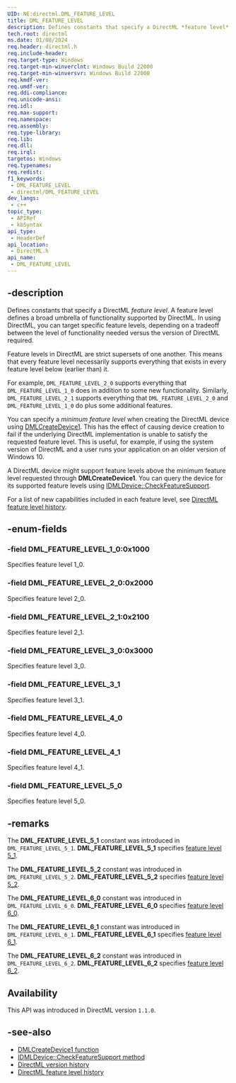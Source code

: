 ```yaml
---
UID: NE:directml.DML_FEATURE_LEVEL
title: DML_FEATURE_LEVEL
description: Defines constants that specify a DirectML *feature level*. A feature level defines a broad umbrella of functionality supported by DirectML.
tech.root: directml
ms.date: 01/08/2024
req.header: directml.h
req.include-header: 
req.target-type: Windows
req.target-min-winverclnt: Windows Build 22000
req.target-min-winversvr: Windows Build 22000
req.kmdf-ver: 
req.umdf-ver: 
req.ddi-compliance: 
req.unicode-ansi: 
req.idl: 
req.max-support: 
req.namespace: 
req.assembly: 
req.type-library: 
req.lib: 
req.dll: 
req.irql: 
targetos: Windows
req.typenames: 
req.redist: 
f1_keywords:
 - DML_FEATURE_LEVEL
 - directml/DML_FEATURE_LEVEL
dev_langs:
 - c++
topic_type:
 - APIRef
 - kbSyntax
api_type:
 - HeaderDef
api_location:
 - DirectML.h
api_name:
 - DML_FEATURE_LEVEL
---
```


## -description

Defines constants that specify a DirectML *feature level*. A feature level defines a broad umbrella of functionality supported by DirectML. In using DirectML, you can target specific feature levels, depending on a tradeoff between the level of functionality needed versus the version of DirectML required.

Feature levels in DirectML are strict supersets of one another. This means that every feature level necessarily supports everything that exists in every feature level below (earlier than) it.

For example, `DML_FEATURE_LEVEL_2_0` supports everything that `DML_FEATURE_LEVEL_1_0` does in addition to some new functionality. Similarly, `DML_FEATURE_LEVEL_2_1` supports everything that `DML_FEATURE_LEVEL_2_0` and `DML_FEATURE_LEVEL_1_0` do plus some additional features.

You can specify a *minimum feature level* when creating the DirectML device using [DMLCreateDevice1](/windows/win32/api/directml/nf-directml-dmlcreatedevice1). This has the effect of causing device creation to fail if the underlying DirectML implementation is unable to satisfy the requested feature level. This is useful, for example, if using the system version of DirectML and a user runs your application on an older version of Windows 10.

A DirectML device might support feature levels above the minimum feature level requested through **DMLCreateDevice1**. You can query the device for its supported feature levels using [IDMLDevice::CheckFeatureSupport](/windows/win32/api/directml/nf-directml-idmldevice-checkfeaturesupport).

For a list of new capabilities included in each feature level, see [DirectML feature level history](/windows/ai/directml/dml-feature-level-history).

## -enum-fields

### -field DML_FEATURE_LEVEL_1_0:0x1000

Specifies feature level 1_0.

### -field DML_FEATURE_LEVEL_2_0:0x2000

Specifies feature level 2_0.

### -field DML_FEATURE_LEVEL_2_1:0x2100

Specifies feature level 2_1.

### -field DML_FEATURE_LEVEL_3_0:0x3000

Specifies feature level 3_0.

### -field DML_FEATURE_LEVEL_3_1

Specifies feature level 3_1.

### -field DML_FEATURE_LEVEL_4_0

Specifies feature level 4_0.

### -field DML_FEATURE_LEVEL_4_1

Specifies feature level 4_1.

### -field DML_FEATURE_LEVEL_5_0

Specifies feature level 5_0.

## -remarks

The **DML_FEATURE_LEVEL_5_1** constant was introduced in `DML_FEATURE_LEVEL_5_1`. **DML_FEATURE_LEVEL_5_1** specifies [feature level 5_1](/windows/ai/directml/dml-feature-level-history#dml_feature_level_5_1).

The **DML_FEATURE_LEVEL_5_2** constant was introduced in `DML_FEATURE_LEVEL_5_2`. **DML_FEATURE_LEVEL_5_2** specifies [feature level 5_2](/windows/ai/directml/dml-feature-level-history#dml_feature_level_5_2).

The **DML_FEATURE_LEVEL_6_0** constant was introduced in `DML_FEATURE_LEVEL_6_0`. **DML_FEATURE_LEVEL_6_0** specifies [feature level 6_0](/windows/ai/directml/dml-feature-level-history#dml_feature_level_6_0).

The **DML_FEATURE_LEVEL_6_1** constant was introduced in `DML_FEATURE_LEVEL_6_1`. **DML_FEATURE_LEVEL_6_1** specifies [feature level 6_1](/windows/ai/directml/dml-feature-level-history#dml_feature_level_6_1).

The **DML_FEATURE_LEVEL_6_2** constant was introduced in `DML_FEATURE_LEVEL_6_2`. **DML_FEATURE_LEVEL_6_2** specifies [feature level 6_2](/windows/ai/directml/dml-feature-level-history#dml_feature_level_6_2).

## Availability

This API was introduced in DirectML version `1.1.0`.

## -see-also

* [DMLCreateDevice1 function](/windows/win32/api/directml/nf-directml-dmlcreatedevice1)
* [IDMLDevice::CheckFeatureSupport method](/windows/win32/api/directml/nf-directml-idmldevice-checkfeaturesupport)
* [DirectML version history](/windows/ai/directml/dml-version-history)
* [DirectML feature level history](/windows/ai/directml/dml-feature-level-history)
